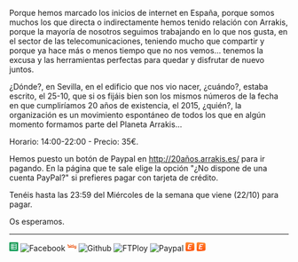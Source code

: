﻿Porque hemos marcado los inicios de internet en España, porque somos muchos los que directa o indirectamente hemos tenido relación con Arrakis, porque la mayoría de nosotros seguimos trabajando en lo que nos gusta, en el sector de las telecomunicaciones, teniendo mucho que compartir y porque ya hace más o menos tiempo que no nos vemos… tenemos la excusa y las herramientas perfectas para quedar y disfrutar de nuevo juntos.

¿Dónde?, en Sevilla, en el edificio que nos vio nacer, ¿cuándo?, estaba escrito, el 25-10, que si os fijáis bien son los mismos números de la fecha en que cumpliríamos 20 años de existencia, el 2015, ¿quién?, la organización es un movimiento espontáneo de todos los que en algún momento formamos parte del Planeta Arrakis… 

Horario: 14:00-22:00 - Precio: 35€.

Hemos puesto un botón de Paypal en http://20años.arrakis.es/ para ir pagando. En la página que te sale elige la opción "¿No dispone de una cuenta PayPal?" si prefieres pagar con tarjeta de crédito.

Tenéis hasta las 23:59 del Miércoles de la semana que viene (22/10) para pagar.

Os esperamos.

---

![Google Spreadsheets](/tech/google-spreadsheet.png?raw=true "Google Spreadsheets")
![Facebook](/tech/facebook.ico?raw=true "Facebook")
![Bit.ly](/tech/bitly.png?raw=true "Bit.ly")
![Github](/tech/github.ico?raw=true "Github")
![FTPloy](/tech/ftploy.ico?raw=true "FTPloy")
![Paypal](/tech/paypal.ico?raw=true "Paypal")
![Eventbrite](/tech/eventbrite.ico?raw=true "Eventbrite")
![Google Views](/tech/eventbrite.ico?raw=true "Google Views")

